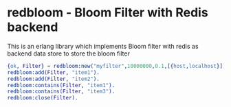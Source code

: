 # redbloom - Bloom Filter with Redis backend
This is an erlang library which implements Bloom filter with redis as backend data store to store the bloom filter

```erlang
{ok, Filter} = redbloom:new("myfilter",10000000,0.1,[{host,localhost}]).
redbloom:add(Filter, "item1").
redbloom:add(Filter, "item2").
redbloom:contains(Filter, "item1").
redbloom:contains(Filter, "item3").
redbloom:close(Filter).
```
